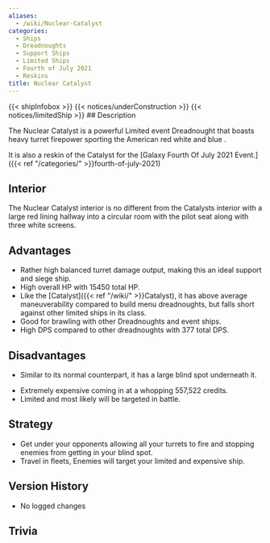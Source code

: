 ```yaml
---
aliases:
  - /wiki/Nuclear-Catalyst
categories:
  - Ships
  - Dreadnoughts
  - Support Ships
  - Limited Ships
  - Fourth of July 2021
  - Reskins
title: Nuclear Catalyst
---
```


{{< shipInfobox >}} {{< notices/underConstruction >}} {{< notices/limitedShip >}} ## Description

The Nuclear Catalyst is a powerful Limited event Dreadnought that boasts heavy turret firepower sporting the American red white and blue .

It is also a reskin of the Catalyst for the [Galaxy Fourth Of July 2021 Event.]({{< ref "/categories/" >}}fourth-of-july-2021)

## Interior

The Nuclear Catalyst interior is no different from the Catalysts interior with a large red lining hallway into a circular room with the pilot seat along with three white screens.

## Advantages

- Rather high balanced turret damage output, making this an ideal support and siege ship.
- High overall HP with 15450 total HP.
- Like the [Catalyst]({{< ref "/wiki/" >}}Catalyst), it has above average maneuverability compared to build menu dreadnoughts, but falls short against other limited ships in its class.
- Good for brawling with other Dreadnoughts and event ships.
- High DPS compared to other dreadnoughts with 377 total DPS.

## Disadvantages

- Similar to its normal counterpart, it has a large blind spot underneath it.

<!-- -->

- Extremely expensive coming in at a whopping 557,522 credits.
- Limited and most likely will be targeted in battle.

## Strategy

- Get under your opponents allowing all your turrets to fire and stopping enemies from getting in your blind spot.
- Travel in fleets, Enemies will target your limited and expensive ship.

## Version History

- No logged changes

## Trivia
